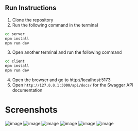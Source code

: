 ## Run Instructions
1. Clone the repository
2. Run the following command in the terminal
```bash
cd server
npm install
npm run dev
```
3. Open another terminal and run the following command
```bash
cd client
npm install
npm run dev
```
4. Open the browser and go to http://localhost:5173
5. Open `http://127.0.0.1:3000/api/docs/` for the Swagger API documentation 

# Screenshots
![image](https://github.com/LeviEyal/articles-app/assets/48846533/bfdc638c-cc5f-4fba-af2a-20c43d5e6b48)
![image](https://github.com/LeviEyal/articles-app/assets/48846533/fd68774b-7807-4491-a882-8777432e1b1a)
![image](https://github.com/LeviEyal/articles-app/assets/48846533/7d67ce02-4933-4aa1-8f41-3933574f9d56)
![image](https://github.com/LeviEyal/articles-app/assets/48846533/4c07fb25-047c-49c6-8703-bc1ba2e29167)
![image](https://github.com/LeviEyal/articles-app/assets/48846533/44b8900f-4e3a-416f-a73d-da1f59aaadc3)
![image](https://github.com/LeviEyal/articles-app/assets/48846533/c9836674-f8c0-4e0c-a168-7ed5888eeb9e)
